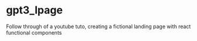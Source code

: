 # gpt3_lpage
Follow through of a youtube tuto, creating a fictional landing page with react functional components
